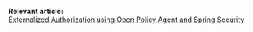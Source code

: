 **Relevant article:**  
[Externalized Authorization using Open Policy Agent and Spring Security](https://sultanov.dev/blog/externalized-authorization-using-opa-and-spring-security/)
